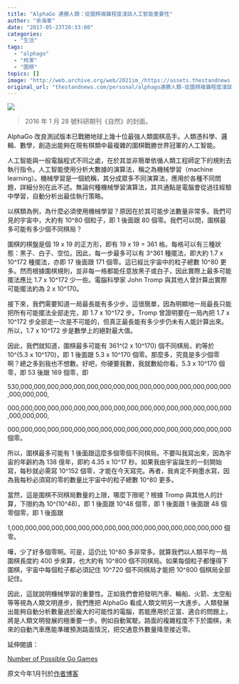 ```yaml
---
title: "AlphaGo 連勝人類：從圍棋複雜程度淺談人工智能重要性"
author: "余海峯"
date: "2017-05-23T20:33:00"
categories:
  - "生活"
tags:
  - "alphago"
  - "柯潔"
  - "圍棋"
topics: []
image: "http://web.archive.org/web/2021im_/https://assets.thestandnews.com/media/photos/screen-shot-2017-01-05-at-12-29-07_OXuvV.png"
original_url: "thestandnews.com/personal/alphago連勝人類-從圍棋複雜程度淺談人工智能重要性"
---
```

![](http://web.archive.org/web/2021im_/https://assets.thestandnews.com/media/photos/screen-shot-2017-01-05-at-12-29-07_OXuvV.png)
> 2016 年 1 月 28 號科研期刊《自然》的封面。

AlphaGo 改良測試版本已戰勝地球上幾十位最強人類圍棋高手。人類憑科學、邏輯、數學，創造出能夠在現有棋類中最複雜的圍棋戰勝世界冠軍的人工智能。

人工智能與一般電腦程式不同之處，在於其並非簡單依循人類工程師定下的規則去執行指令。人工智能使用分析大數據的演算法，稱之為機械學習（machine learning）。機械學習是一個統稱，其分成眾多不同演算法，應用於各種不同問題，詳細分別在此不述。無論何種機械學習演算法，其共通點是電腦會從過往經驗中學習，自動分析出最佳執行策略。

以棋類為例，為什麼必須使用機械學習？原因在於其可能步法數量非常多。我們可見的宇宙中，大約有 10^80 個粒子，即 1 後面跟 80 個零。我們可以問，圍棋最多可能有多少個不同棋局？

圍棋的棋盤是個 19 x 19 的正方形，即有 19 x 19 = 361 格。每格可以有三種狀態：黑子、白子、空位。因此，每一步最多可以有 3^361 種擺法，即大約 1.7 x 10^172 種擺法，亦即 17 後面跟 171 個零。這已經比宇宙中的粒子總數 10^80 更多。然而根據圍棋規則，並非每一格都能任意放黑子或白子，因此實際上最多可能擺法應比 1.7 x 10^172 少一些。電腦科學家 John Tromp 與其他人曾計算出實際可能擺法約為 2 x 10^170。

接下來，我們需要知道一局最長能有多少步。這很簡單，因為明顯地一局最長只能把所有可能擺法全部走完，即 1.7 x 10^172 步。Tromp 曾證明要在一局內把 1.7 x 10^172 步全部走一次是不可能的，但真正最長能有多少步仍未有人能計算出來。所以，1.7 x 10^172 步是數學上的絕對最大值。

因此，我們就知道，圍棋最多可能有 361^(2 x 10^170) 個不同棋局，約等於 10^(5.3 x 10^170)，即 1 後面跟 5.3 x 10^170 個零。那麼多，究竟是多少個零啊？總之多到我也不想數。好吧，你硬要我數，我就數給你看。5.3 x 10^170 個零，即 53 後跟 169 個零，即

530,000,000,000,000,000,000,000,000,000,000,000,000,000,000,000,000,000,000,000,

000,000,000,000,000,000,000,000,000,000,000,000,000,000,000,000,000,000,000,000,

000,000,000,000,000,000,000,000,000,000,000,000,000,000,000,000,000 個零。

所以，圍棋最多可能有 1 後面跟這麼多個零個不同棋局。不要叫我寫出來，因為宇宙的年齡約為 138 億年，即約 4.35 x 10^17 秒。如果我由宇宙誕生的一刻開始寫，每秒就必需寫 10^152 個零，才能在今天寫完。再者，我肯定不夠墨水寫，因為我每秒必須寫的零的數量比宇宙中的粒子總數 10^80 更多。

當然，這是圍棋不同棋局數量的上限，哪麼下限呢？根據 Tromp 與其他人的計算，下限約為 10^(10^48)，即 1 後面跟 10^48 個零，即 1 後面跟 1 後面跟 48 個零個零，即 1 後面跟

1,000,000,000,000,000,000,000,000,000,000,000,000,000,000,000,000 個零。

嘩，少了好多個零啊。可是，這仍比 10^80 多非常多。就算我們以人類平均一局圍棋長度約 400 步來算，也大約有 10^800 個不同棋局。如果每個粒子都懂得下圍棋，宇宙中每個粒子都必須記住 10^720 個不同棋局才能把 10^800 個棋局全部記住。

因此，這就說明機械學習的重要性。正如我們會把發明汽車、輪船、火箭、太空船等等視為人類文明進步，我們應把 AlphaGo 看成人類文明另一大進步。人類發展出能夠自動分析數量過於龐大的可能性的電腦，若能應用於正當、適合的問題上，將是人類文明發展的極重要一步。例如自動駕駛。路面的複雜程度不下於圍棋，未來的自動汽車應能準確預測路面情況，把交通意外數量降至接近零。

延伸閱讀：

[Number of Possible Go Games](http://web.archive.org/web/20211229062402/http://senseis.xmp.net/?NumberOfPossibleGoGames)

原文今年1月刊於[作者博客](http://web.archive.org/web/20211229062402/https://phycat.wordpress.com/2017/01/05/alpha-go/)